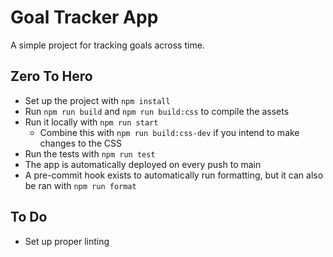 # Goal Tracker App

A simple project for tracking goals across time.

## Zero To Hero

* Set up the project with `npm install`
* Run `npm run build` and `npm run build:css` to compile the assets
* Run it locally with `npm run start`
  * Combine this with `npm run build:css-dev` if you intend to make changes to the CSS
* Run the tests with `npm run test`
* The app is automatically deployed on every push to main
* A pre-commit hook exists to automatically run formatting, but it can also be ran with `npm run format`

## To Do

* Set up proper linting
